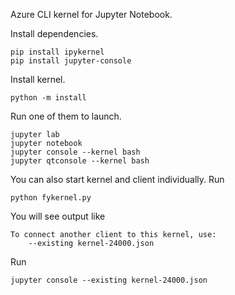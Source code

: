 Azure CLI kernel for Jupyter Notebook.

Install dependencies.
```
pip install ipykernel
pip install jupyter-console
```

Install kernel.
```
python -m install
```

Run one of them to launch.
```
jupyter lab
jupyter notebook
jupyter console --kernel bash
jupyter qtconsole --kernel bash
```

You can also start kernel and client individually. Run
```
python fykernel.py
```

You will see output like
```
To connect another client to this kernel, use:
    --existing kernel-24000.json
```

Run
```
jupyter console --existing kernel-24000.json
```
